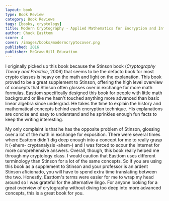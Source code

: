 ```yaml
---
layout: book
type: Book Review
category: Book Reviews
tags: [books, cryptology]
title: Modern Cryptography - Applied Mathematics for Encryption and Information Security 
author: Chuck Easttom
score: 4
cover: /images/books/moderncryptocover.png
published: 2016
publisher: McGraw-Hill Education
---
```


I originally picked up this book because the Stinson book (<i>Cryptography Theory and Practice</i>, 2006) that seems to be the defacto book for most crypto classes is heavy on the math and light on the explanation. This book proved to be a great supplement to Stinson, offering the high level overview of concepts that Stinson often glosses over in exchange for more math formulas. Easttom specifically designed this book for people with little math background or like me hasn't touched anything more advanced than basic linear algebra since undergrad. He takes the time to explain the history and mathematical concepts behind each encryption technique. His explanations are concise and easy to understand and he sprinkles enough fun facts to keep the writing interesting. 

My only complaint is that he has the opposite problem of Stinson, glossing over a lot of the math in exchange for exposition. There were several times where Easttom didn't dig deep enough into a concept for me to really grasp it (-ahem- cryptanalysis -ahem-) and I was forced to scour the internet for more comprehensive answers. Overall, though, this book really helped me through my cryptology class. I would caution that Easttom uses different terminology than Stinson for a lot of the same concepts. So if you are using this book as a supplement to Stinson and your professor is an ardent Stinson aficionado, you will have to spend extra time translating between the two. Honestly, Easttom's terms were easier for me to wrap my head around so I was grateful for the alternative lingo. For anyone looking for a great overview of crytography without diving too deep into more advanced concepts, this is a great book for you.